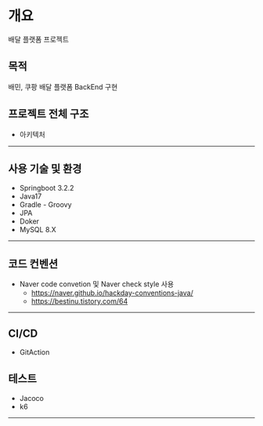 # 개요
배달 플랫폼 프로젝트

## 목적
배민, 쿠팡 배달 플랫폼 BackEnd 구현


## 프로젝트 전체 구조
- 아키텍처

---

## 사용 기술 및 환경
- Springboot 3.2.2
- Java17
- Gradle - Groovy 
- JPA
- Doker
- MySQL 8.X
---

## 코드 컨벤션 
- Naver code convetion 및 Naver check style 사용
    - https://naver.github.io/hackday-conventions-java/
    - https://bestinu.tistory.com/64
---

## CI/CD
- GitAction

## 테스트
- Jacoco
- k6
---
